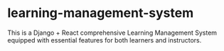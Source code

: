 ﻿# learning-management-system
This is a Django + React comprehensive Learning Management System equipped with essential features for both learners and instructors.



